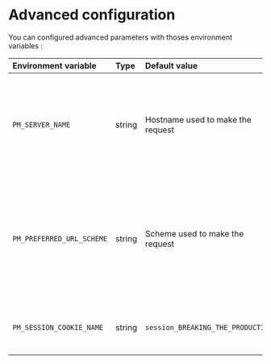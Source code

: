 # Advanced configuration

You can configured advanced parameters with thoses environment variables :

| Environment variable | Type | Default value | Description |
|:---------------------|:-----|:--------------|:------------|
| `PM_SERVER_NAME`          | string | Hostname used to make the request | Hostname used in templates. This can be usefull when the application is behind a reverse proxy. |
| `PM_PREFERRED_URL_SCHEME` | string | Scheme used to make the request   | Scheme (`http` or `https`) used in templates. This can be usefull when the application is behind a reverse proxy. |
| `PM_SESSION_COOKIE_NAME`  | string | `session_BREAKING_THE_PRODUCTION` | Cookie name used by the app for storing session |